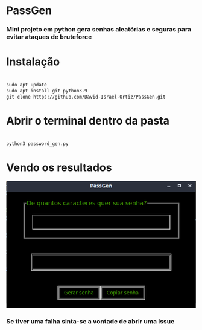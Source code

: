 
# PassGen
### Mini projeto em python gera senhas aleatórias e seguras para evitar ataques de bruteforce
# Instalação
<pre><code>
sudo apt update 
sudo apt install git python3.9 
git clone https://github.com/David-Israel-Ortiz/PassGen.git
</pre></code>
# Abrir o terminal dentro da pasta
<pre><code>
python3 password_gen.py
</pre></code>
# Vendo os resultados
![alt text](https://github.com/David-Israel-Ortiz/PassGen/blob/main/passgen.png) 
### Se tiver uma falha sinta-se a vontade de abrir uma Issue
